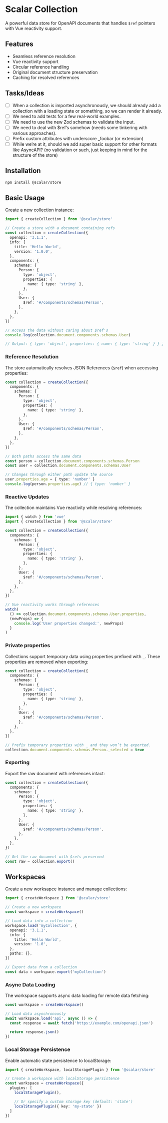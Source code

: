 # Scalar Collection

A powerful data store for OpenAPI documents that handles `$ref` pointers with Vue reactivity support.

## Features

- Seamless reference resolution
- Vue reactivity support
- Circular reference handling
- Original document structure preservation
- Caching for resolved references

## Tasks/Ideas

- [ ] When a collection is imported asynchronously, we should already add a collection with a loading state or something, so we can render it already.
- [ ] We need to add tests for a few real-world examples.
- [ ] We need to use the new Zod schemas to validate the input.
- [ ] We need to deal with $ref’s somehow (needs some tinkering with various approaches).
- [ ] Prefix custom attributes with underscore _foobar (or extension)
- [ ] While we’re at it, should we add super basic support for other formats like AsyncAPI? (no validation or such, just keeping in mind for the structure of the store)

## Installation

```bash
npm install @scalar/store
```

## Basic Usage

Create a new collection instance:

```ts
import { createCollection } from '@scalar/store'

// Create a store with a document containing refs
const collection = createCollection({
  openapi: '3.1.1',
  info: {
    title: 'Hello World',
    version: '1.0.0',
  },
  components: {
    schemas: {
      Person: {
        type: 'object',
        properties: {
          name: { type: 'string' },
        },
      },
      User: {
        $ref: '#/components/schemas/Person',
      },
    },
  },
})

// Access the data without caring about $ref's
console.log(collection.document.components.schemas.User)

// Output: { type: 'object', properties: { name: { type: 'string' } } }
```

### Reference Resolution

The store automatically resolves JSON References (`$ref`) when accessing properties:

```ts
const collection = createCollection({
  components: {
    schemas: {
      Person: {
        type: 'object',
        properties: {
          name: { type: 'string' },
        },
      },
      User: {
        $ref: '#/components/schemas/Person',
      },
    },
  },
})

// Both paths access the same data
const person = collection.document.components.schemas.Person
const user = collection.document.components.schemas.User

// Changes through either path update the source
user.properties.age = { type: 'number' }
console.log(person.properties.age) // { type: 'number' }
```

### Reactive Updates

The collection maintains Vue reactivity while resolving references:

```ts
import { watch } from 'vue'
import { createCollection } from '@scalar/store'

const collection = createCollection({
  components: {
    schemas: {
      Person: {
        type: 'object',
        properties: {
          name: { type: 'string' },
        },
      },
      User: {
        $ref: '#/components/schemas/Person',
      },
    },
  },
})

// Vue reactivity works through references
watch(
  () => collection.document.components.schemas.User.properties,
  (newProps) => {
    console.log('User properties changed:', newProps)
  }
)
```

### Private properties

Collections support temporary data using properties prefixed with `_`. These properties are removed when exporting:

```ts
const collection = createCollection({
  components: {
    schemas: {
      Person: {
        type: 'object',
        properties: {
          name: { type: 'string' },
        },
      },
      User: {
        $ref: '#/components/schemas/Person',
      },
    },
  },
})

// Prefix temporary properties with _ and they won’t be exported.
collection.document.components.schemas.Person._selected = true
```

### Exporting

Export the raw document with references intact:

```ts
const collection = createCollection({
  components: {
    schemas: {
      Person: {
        type: 'object',
        properties: {
          name: { type: 'string' },
        },
      },
      User: {
        $ref: '#/components/schemas/Person',
      },
    },
  },
})

// Get the raw document with $refs preserved
const raw = collection.export()
```

## Workspaces

Create a new worksapce instance and manage collections:

```ts
import { createWorkspace } from '@scalar/store'

// Create a new workspace
const workspace = createWorkspace()

// Load data into a collection
workspace.load('myCollection', {
  openapi: '3.1.1',
  info: {
    title: 'Hello World',
    version: '1.0',
  },
  paths: {},
})

// Export data from a collection
const data = workspace.export('myCollection')
```

### Async Data Loading

The workspace supports async data loading for remote data fetching:

```ts
const workspace = createWorkspace()

// Load data asynchronously
await workspace.load('api', async () => {
  const response = await fetch('https://example.com/openapi.json')

  return response.json()
})
```

### Local Storage Persistence

Enable automatic state persistence to localStorage:

```ts
import { createWorkspace, localStoragePlugin } from '@scalar/store'

// Create a workspace with localStorage persistence
const workspace = createWorkspace({
  plugins: [
    localStoragePlugin(),

    // Or specify a custom storage key (default: 'state')
    localStoragePlugin({ key: 'my-state' })
  ]
})
```

